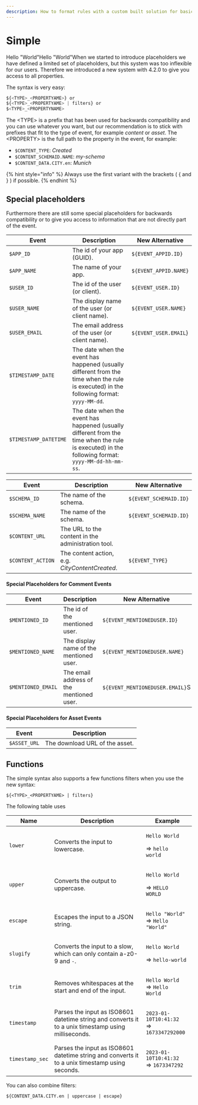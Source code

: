 ```yaml
---
description: How to format rules with a custom built solution for basic use cases
---
```


# Simple

Hello "World"Hello "World"When we started to introduce placeholders we have defined a limited set of placeholders, but this system was too inflexible for our users. Therefore we introduced a new system with 4.2.0 to give you access to all properties.

The syntax is very easy:

```javascript
${<TYPE>_<PROPERTYAME>} or 
${<TYPE>_<PROPERTYAME> | filters} or 
$<TYPE>_<PROPERTYNAME>
```

The \<TYPE> is a prefix that has been used for backwards compatibility and you can use whatever you want, but our recommendation is to stick with prefixes that fit to the type of event, for example _content_ or _asset_. The \<PROPERTY> is the full path to the property in the event, for example:

* `$CONTENT_TYPE`: _Created_
* `$CONTENT_SCHEMAID.NAME`: _my-schema_
* `$CONTENT_DATA.CITY.en`: _Munich_

{% hint style="info" %}
Always use the first variant with the brackets ( { and } ) if possible.
{% endhint %}

## Special placeholders

Furthermore there are still some special placeholders for backwards compatibility or to give you access to information that are not directly part of the event.

| Event                 | Description                                                                                                                                      | New Alternative       |
| --------------------- | ------------------------------------------------------------------------------------------------------------------------------------------------ | --------------------- |
| `$APP_ID`             | The id of your app (GUID).                                                                                                                       | `${EVENT_APPID.ID}`   |
| `$APP_NAME`           | The name of your app.                                                                                                                            | `${EVENT_APPID.NAME}` |
| `$USER_ID`            | The id of the user (or client).                                                                                                                  | `${EVENT_USER.ID}`    |
| `$USER_NAME`          | The display name of the user (or client name).                                                                                                   | `${EVENT_USER.NAME}`  |
| `$USER_EMAIL`         | The email address of the user (or client name).                                                                                                  | `${EVENT_USER.EMAIL`} |
| `$TIMESTAMP_DATE`     | The date when the event has happened (usually different from the time when the rule is executed) in the following format: `yyyy-MM-dd`.          |                       |
| `$TIMESTAMP_DATETIME` | The date when the event has happened (usually different from the time when the rule is executed) in the following format: `yyyy-MM-dd-hh-mm-ss`. |                       |

| Event             | Description                                        | New Alternative        |
| ----------------- | -------------------------------------------------- | ---------------------- |
| `$SCHEMA_ID`      | The name of the schema.                            | `${EVENT_SCHEMAID.ID}` |
| `$SCHEMA_NAME`    | The name of the schema.                            | `${EVENT_SCHEMAID.ID}` |
| `$CONTENT_URL`    | The URL to the content in the administration tool. |                        |
| `$CONTENT_ACTION` | The content action, e.g. _CityContentCreated_.     | `${EVENT_TYPE}`        |

#### Special Placeholders for Comment Events

| Event              | Description                              | New Alternative                 |
| ------------------ | ---------------------------------------- | ------------------------------- |
| `$MENTIONED_ID`    | The id of the mentioned user.            | `${EVENT_MENTIONEDUSER.ID}`     |
| `$MENTIONED_NAME`  | The display name of the mentioned user.  | `${EVENT_MENTIONEDUSER.NAME}`   |
| `$MENTIONED_EMAIL` | The email address of the mentioned user. | `${EVENT_MENTIONEDUSER.EMAIL}`S |

#### Special Placeholders for Asset Events

| Event        | Description                    |
| ------------ | ------------------------------ |
| `$ASSET_URL` | The download URL of the asset. |

## Functions

The simple syntax also supports a few functions filters when you use the new syntax:

```
${<TYPE>_<PROPERTYAME> | filters} 
```

The following table uses&#x20;

| Name            | Description                                                                                         | Example                                                                       |
| --------------- | --------------------------------------------------------------------------------------------------- | ----------------------------------------------------------------------------- |
| `lower`         | Converts the input to lowercase.                                                                    | <p><code>Hello World</code> </p><p>=> <code>hello world</code></p>            |
| `upper`         | Converts the output to uppercase.                                                                   | <p><code>Hello World</code> </p><p>=> <code>HELLO WORLD</code></p>            |
| `escape`        | Escapes the input to a JSON string.                                                                 | <p><code>Hello "World"</code><br>=> <code>Hello \"World\"</code></p>          |
| `slugify`       | Converts the input to a slow, which can only contain a-z0-9 and `-`.                                | <p><code>Hello World</code> </p><p>=> <code>hello-world</code></p>            |
| `trim`          | Removes whitespaces at the start and end of the input.                                              | <p> <code>Hello World</code> <br><code></code>=> <code>Hello World</code></p> |
| `timestamp`     | Parses the input as ISO8601 datetime string and converts it to a unix timestamp using milliseconds. | <p><code>2023-01-10T10:41:32</code><br>=> <code>1673347292000</code></p>      |
| `timestamp_sec` | Parses the input as ISO8601 datetime string and converts it to a unix timestamp using seconds.      | <p><code>2023-01-10T10:41:32</code><br>=> <code>1673347292</code></p>         |

You can also combine filters:

```
${CONTENT_DATA.CITY.en | uppercase | escape} 
```

